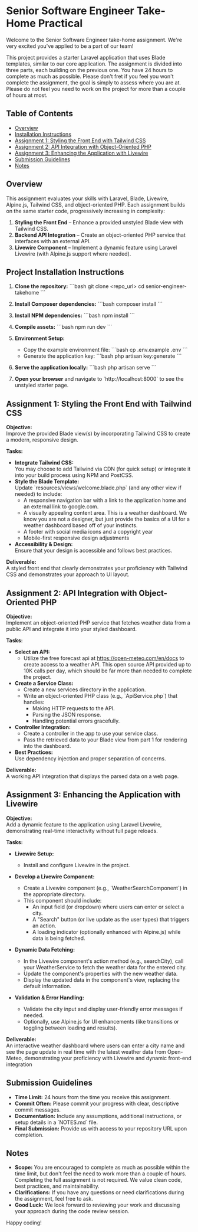 # Senior Software Engineer Take-Home Practical

Welcome to the Senior Software Engineer take-home assignment. We're very excited you've applied to be a part of our team! 

This project provides a starter Laravel application that uses Blade templates, similar to our core application. The assignment is divided into three parts, each building on the previous one. You have 24 hours to complete as much as possible. Please don't fret if you feel you won't complete the assignment, the goal is simply to assess where you are at. Please do not feel you need to work on the project for more than a couple of hours at most. 

## Table of Contents
- [Overview](#overview)
- [Installation Instructions](#installation-instructions)
- [Assignment 1: Styling the Front End with Tailwind CSS](#assignment-1-styling-the-front-end-with-tailwind-css)
- [Assignment 2: API Integration with Object-Oriented PHP](#assignment-2-api-integration-with-object-oriented-php)
- [Assignment 3: Enhancing the Application with Livewire](#assignment-3-enhancing-the-application-with-livewire)
- [Submission Guidelines](#submission-guidelines)
- [Notes](#notes)

## Overview

This assignment evaluates your skills with Laravel, Blade, Livewire, Alpine.js, Tailwind CSS, and object-oriented PHP. Each assignment builds on the same starter code, progressively increasing in complexity:

1. **Styling the Front End** – Enhance a provided unstyled Blade view with Tailwind CSS.
2. **Backend API Integration** – Create an object-oriented PHP service that interfaces with an external API.
3. **Livewire Component** – Implement a dynamic feature using Laravel Livewire (with Alpine.js support where needed).

## Project Installation Instructions

1. **Clone the repository:**
    \`\`\`bash
    git clone <repo_url>
    cd senior-engineer-takehome
    \`\`\`

2. **Install Composer dependencies:**
    \`\`\`bash
    composer install
    \`\`\`

3. **Install NPM dependencies:**
    \`\`\`bash
    npm install
    \`\`\`

4. **Compile assets:**
    \`\`\`bash
    npm run dev
    \`\`\`

5. **Environment Setup:**
    - Copy the example environment file:
        \`\`\`bash
        cp .env.example .env
        \`\`\`
    - Generate the application key:
        \`\`\`bash
        php artisan key:generate
        \`\`\`

6. **Serve the application locally:**
    \`\`\`bash
    php artisan serve
    \`\`\`

7. **Open your browser** and navigate to \`http://localhost:8000\` to see the unstyled starter page.

## Assignment 1: Styling the Front End with Tailwind CSS

**Objective:**  
Improve the provided Blade view(s) by incorporating Tailwind CSS to create a modern, responsive design.

**Tasks:**
- **Integrate Tailwind CSS:**  
  You may choose to add Tailwind via CDN (for quick setup) or integrate it into your build process using NPM and PostCSS.
- **Style the Blade Template:**  
  Update \`resources/views/welcome.blade.php\` (and any other view if needed) to include:
  - A responsive navigation bar with a link to the application home and an external link to google.com.
  - A visually appealing content area. This is a weather dashboard. We know you are not a designer, but just provide the basics of a UI for a weather dashboard based off of your instincts.
  - A footer with social media icons and a copyright year 
  - Mobile-first responsive design adjustments
- **Accessibility & Design:**  
  Ensure that your design is accessible and follows best practices.

**Deliverable:**  
A styled front end that clearly demonstrates your proficiency with Tailwind CSS and demonstrates your approach to UI layout.

## Assignment 2: API Integration with Object-Oriented PHP

**Objective:**  
Implement an object-oriented PHP service that fetches weather data from a public API and integrate it into your styled dashboard.

**Tasks:**
- **Select an API:**  
  - Utilize the free forecast api at https://open-meteo.com/en/docs to create access to a weather API. This open source API provided up to 10K calls per day, which should be far more than needed to complete the project. 
- **Create a Service Class:**  
  - Create a new services directory in the application. 
  - Write an object-oriented PHP class (e.g., \`ApiService.php\`) that handles:
      - Making HTTP requests to the API.
      - Parsing the JSON response.
      - Handling potential errors gracefully.
- **Controller Integration:**  
  - Create a controller in the app to use your service class.
  - Pass the retrieved data to your Blade view from part 1 for rendering into the dashboard.
- **Best Practices:**  
  Use dependency injection and proper separation of concerns.

**Deliverable:**  
A working API integration that displays the parsed data on a web page.

## Assignment 3: Enhancing the Application with Livewire

**Objective:**  
Add a dynamic feature to the application using Laravel Livewire, demonstrating real-time interactivity without full page reloads.

**Tasks:**
- **Livewire Setup:**  
  - Install and configure Livewire in the project.
- **Develop a Livewire Component:**  
  - Create a Livewire component (e.g., \`WeatherSearchComponent\`) in the appropriate directory.
  - This component should include:
      - An input field (or dropdown) where users can enter or select a city.
      - A "Search" button (or live update as the user types) that triggers an action.
      - A loading indicator (optionally enhanced with Alpine.js) while data is being fetched.
- **Dynamic Data Fetching:**  
  - In the Livewire component's action method (e.g., searchCity), call your WeatherService to fetch the weather data for the entered city.
  - Update the component's properties with the new weather data.
  - Display the updated data in the component's view, replacing the default information.

- **Validation & Error Handling:**  
  - Validate the city input and display user-friendly error messages if needed.
  - Optionally, use Alpine.js for UI enhancements (like transitions or toggling between loading and results).

**Deliverable:**  
An interactive weather dashboard where users can enter a city name and see the page update in real time with the latest weather data from Open-Meteo, demonstrating your proficiency with Livewire and dynamic front-end integration

## Submission Guidelines

- **Time Limit:** 24 hours from the time you receive this assignment.
- **Commit Often:** Please commit your progress with clear, descriptive commit messages.
- **Documentation:** Include any assumptions, additional instructions, or setup details in a \`NOTES.md\` file.
- **Final Submission:** Provide us with access to your repository URL upon completion.

## Notes

- **Scope:** You are encouraged to complete as much as possible within the time limit, but don't feel the need to work more than a couple of hours. Completing the full assignment is not required. We value clean code, best practices, and maintainability.
- **Clarifications:** If you have any questions or need clarifications during the assignment, feel free to ask.
- **Good Luck:** We look forward to reviewing your work and discussing your approach during the code review session.

Happy coding!

